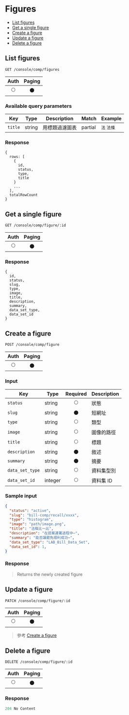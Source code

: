 # Figures

- [List figures](#list-figures)
- [Get a single figure](#get-a-single-figure)
- [Create a figure](#create-a-figure)
- [Update a figure](#update-a-figure)
- [Delete a figure](#delete-a-figure)

## List figures
```
GET /console/comp/figures
```

| Auth | Paging |
| :---: | :---: |
| 🌕 | 🌑 |

### Available query parameters

| Key | Type | Description | Match | Example |
| --- | --- | --- | --- | --- |
| `title` | string | 用標題過濾圖表 | partial | `法` `法條` |

### Response
```
{
  rows: [
    {
      id,
      status,
      type,
      title
    }
    ...
  ],
  totalRowCount
}
```

## Get a single figure
```
GET /console/comp/figure/:id
```

| Auth | Paging |
| :---: | :---: |
| 🌕 | 🌑 |

### Response
```
{
  id,
  status,
  slug,
  type,
  image,
  title,
  description,
  summary,
  data_set_type,
  data_set_id
}
```

## Create a figure
```
POST /console/comp/figure
```

| Auth | Paging |
| :---: | :---: |
| 🌕 | 🌑 |

### Input

| Key | Type | Required | Description |
| --- | --- | :---: | --- |
| `status` | string | 🌕 | 狀態 |
| `slug` | string | 🌑 | 短網址 |
| `type` | string | 🌕 | 類型 |
| `image` | string | 🌕 | 圖像的路徑 |
| `title` | string | 🌕 | 標題 |
| `description` | string | 🌑 | 敘述 |
| `summary` | string | 🌑 | 摘要 |
| `data_set_type` | string | 🌕 | 資料集型別 |
| `data_set_id` | integer | 🌕 | 資料集 ID |

### Sample input
```json
{
  "status": "active",
  "slug": "bill-comp/recall/xxxx",
  "type": "histogram",
  "image": "path/image.png",
  "title": "法條比一比",
  "description": "在提案連署過程中⋯",
  "summary": "能否讓罷免順利成功⋯",
  "data_set_type": "LAB_Bill_Data_Set",
  "data_set_id": 1,
}
```

### Response
> Returns the newly created figure

## Update a figure
```
PATCH /console/comp/figure/:id
```

| Auth | Paging |
| :---: | :---: |
| 🌕 | 🌑 |

> 參考 [Create a figure](#create-a-figure)

## Delete a figure
```
DELETE /console/comp/figure/:id
```

| Auth | Paging |
| :---: | :---: |
| 🌕 | 🌑 |

### Response
```javascript
204 No Content
```
